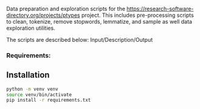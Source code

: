 Data preparation and exploration scripts for the https://research-software-directory.org/projects/ptypes project. 
This includes pre-processing scripts to clean, tokenize, remove stopwords, lemmatize, and sample  as well data exploration utilities.

The scripts are described below:
Input/Description/Output

### Requirements:

## Installation

```bash
python -m venv venv
source venv/bin/activate
pip install -r requirements.txt
```


